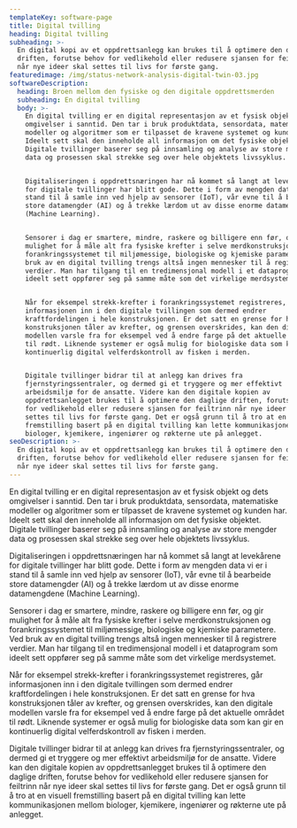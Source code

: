 ```yaml
---
templateKey: software-page
title: Digital tvilling
heading: Digital tvilling
subheading: >-
  En digital kopi av et oppdrettsanlegg kan brukes til å optimere den daglige
  driften, forutse behov for vedlikehold eller redusere sjansen for feiltrinn
  når nye ideer skal settes til livs for første gang. 
featuredimage: /img/status-network-analysis-digital-twin-03.jpg
softwareDescription:
  heading: Broen mellom den fysiske og den digitale oppdrettsmerden
  subheading: En digital tvilling
  body: >-
    En digital tvilling er en digital representasjon av et fysisk objekt og dets
    omgivelser i sanntid. Den tar i bruk produktdata, sensordata, matematiske
    modeller og algoritmer som er tilpasset de kravene systemet og kunden har.
    Ideelt sett skal den inneholde all informasjon om det fysiske objektet.
    Digitale tvillinger baserer seg på innsamling og analyse av store mengder
    data og prosessen skal strekke seg over hele objektets livssyklus.


    Digitaliseringen i oppdrettsnæringen har nå kommet så langt at levekårene
    for digitale tvillinger har blitt gode. Dette i form av mengden data vi er i
    stand til å samle inn ved hjelp av sensorer (IoT), vår evne til å bearbeide
    store datamengder (AI) og å trekke lærdom ut av disse enorme datamengdene
    (Machine Learning).


    Sensorer i dag er smartere, mindre, raskere og billigere enn før, og gir
    mulighet for å måle alt fra fysiske krefter i selve merdkonstruksjonen og
    forankringssystemet til miljømessige, biologiske og kjemiske parametere. Ved
    bruk av en digital tvilling trengs altså ingen mennesker til å registrere
    verdier. Man har tilgang til en tredimensjonal modell i et dataprogram som
    ideelt sett oppfører seg på samme måte som det virkelige merdsystemet.


    Når for eksempel strekk-krefter i forankringssystemet registreres, går
    informasjonen inn i den digitale tvillingen som dermed endrer
    kraftfordelingen i hele konstruksjonen. Er det satt en grense for hva
    konstruksjonen tåler av krefter, og grensen overskrides, kan den digitale
    modellen varsle fra for eksempel ved å endre farge på det aktuelle området
    til rødt. Liknende systemer er også mulig for biologiske data som kan gir en
    kontinuerlig digital velferdskontroll av fisken i merden.


    Digitale tvillinger bidrar til at anlegg kan drives fra
    fjernstyringssentraler, og dermed gi et tryggere og mer effektivt
    arbeidsmiljø for de ansatte. Videre kan den digitale kopien av
    oppdrettsanlegget brukes til å optimere den daglige driften, forutse behov
    for vedlikehold eller redusere sjansen for feiltrinn når nye ideer skal
    settes til livs for første gang. Det er også grunn til å tro at en visuell
    fremstilling basert på en digital tvilling kan lette kommunikasjonen mellom
    biologer, kjemikere, ingeniører og røkterne ute på anlegget.
seoDescription: >-
  En digital kopi av et oppdrettsanlegg kan brukes til å optimere den daglige
  driften, forutse behov for vedlikehold eller redusere sjansen for feiltrinn
  når nye ideer skal settes til livs for første gang.
---
```

En digital tvilling er en digital representasjon av et fysisk objekt og dets omgivelser i sanntid. Den tar i bruk produktdata, sensordata, matematiske modeller og algoritmer som er tilpasset de kravene systemet og kunden har. Ideelt sett skal den inneholde all informasjon om det fysiske objektet. Digitale tvillinger baserer seg på innsamling og analyse av store mengder data og prosessen skal strekke seg over hele objektets livssyklus.

Digitaliseringen i oppdrettsnæringen har nå kommet så langt at levekårene for digitale tvillinger har blitt gode. Dette i form av mengden data vi er i stand til å samle inn ved hjelp av sensorer (IoT), vår evne til å bearbeide store datamengder (AI) og å trekke lærdom ut av disse enorme datamengdene (Machine Learning).

Sensorer i dag er smartere, mindre, raskere og billigere enn før, og gir mulighet for å måle alt fra fysiske krefter i selve merdkonstruksjonen og forankringssystemet til miljømessige, biologiske og kjemiske parametere. Ved bruk av en digital tvilling trengs altså ingen mennesker til å registrere verdier. Man har tilgang til en tredimensjonal modell i et dataprogram som ideelt sett oppfører seg på samme måte som det virkelige merdsystemet.

Når for eksempel strekk-krefter i forankringssystemet registreres, går informasjonen inn i den digitale tvillingen som dermed endrer kraftfordelingen i hele konstruksjonen. Er det satt en grense for hva konstruksjonen tåler av krefter, og grensen overskrides, kan den digitale modellen varsle fra for eksempel ved å endre farge på det aktuelle området til rødt. Liknende systemer er også mulig for biologiske data som kan gir en kontinuerlig digital velferdskontroll av fisken i merden.

Digitale tvillinger bidrar til at anlegg kan drives fra fjernstyringssentraler, og dermed gi et tryggere og mer effektivt arbeidsmiljø for de ansatte. Videre kan den digitale kopien av oppdrettsanlegget brukes til å optimere den daglige driften, forutse behov for vedlikehold eller redusere sjansen for feiltrinn når nye ideer skal settes til livs for første gang. Det er også grunn til å tro at en visuell fremstilling basert på en digital tvilling kan lette kommunikasjonen mellom biologer, kjemikere, ingeniører og røkterne ute på anlegget.
